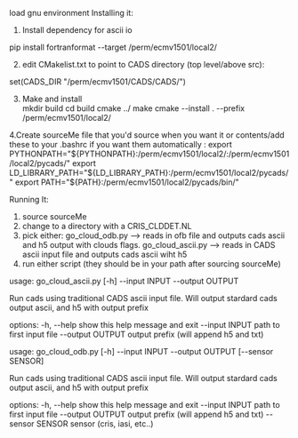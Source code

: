 
load gnu environment 
Installing it:

1. Install dependency for ascii io

 pip install fortranformat --target /perm/ecmv1501/local2/

2. edit CMakelist.txt to point to CADS directory (top level/above src):

 set(CADS_DIR "/perm/ecmv1501/CADS/CADS/")

3. Make and install  
 mkdir build
 cd build
 cmake ../
 make
 cmake --install . --prefix /perm/ecmv1501/local2/

4.Create sourceMe file that you'd source when you want it or contents/add these to your .bashrc if you want them automatically :
export PYTHONPATH="${PYTHONPATH}:/perm/ecmv1501/local2/:/perm/ecmv1501/local2/pycads/"
export LD_LIBRARY_PATH="${LD_LIBRARY_PATH}:/perm/ecmv1501/local2/pycads/"
export PATH="${PATH}:/perm/ecmv1501/local2/pycads/bin/"


Running It:
  
1. source sourceMe
2. change to a directory with a CRIS_CLDDET.NL
3. pick either:
    go_cloud_odb.py --> reads in ofb file and outputs cads ascii and h5 output with clouds flags.
    go_cloud_ascii.py --> reads in CADS ascii input file and outputs cads ascii wiht h5
4. run either script (they should be in your path after sourcing sourceMe)


usage: go_cloud_ascii.py [-h] --input INPUT --output OUTPUT

Run cads using traditional CADS ascii input file. Will output stardard cads output ascii, and h5 with output prefix

options:
  -h, --help       show this help message and exit
  --input INPUT    path to first input file
  --output OUTPUT  output prefix (will append h5 and txt)


usage: go_cloud_odb.py [-h] --input INPUT --output OUTPUT [--sensor SENSOR]

Run cads using traditional CADS ascii input file. Will output stardard cads output ascii, and h5 with output prefix

options:
  -h, --help       show this help message and exit
  --input INPUT    path to first input file
  --output OUTPUT  output prefix (will append h5 and txt)
  --sensor SENSOR  sensor (cris, iasi, etc..)

